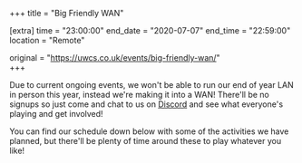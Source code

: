 +++
title = "Big Friendly WAN"

[extra]
time = "23:00:00"
end_date = "2020-07-07"
end_time = "22:59:00"
location = "Remote"

original = "https://uwcs.co.uk/events/big-friendly-wan/"    
+++

Due to current ongoing events, we won't be able to run our end of year LAN in person this year, instead we're making it into a WAN\! There'll be no signups so just come and chat to us on [Discord](http://discord.gg/uwcs) and see what everyone's playing and get involved\!

You can find our schedule down below with some of the activities we have planned, but there'll be plenty of time around these to play whatever you like\!

